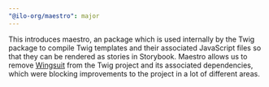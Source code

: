 ```yaml
---
"@ilo-org/maestro": major
---
```


This introduces maestro, an package which is used internally by the Twig package to compile Twig templates and their associated JavaScript files so that they can be rendered as stories in Storybook. Maestro allows us to remove [Wingsuit](https://wingsuit-designsystem.github.io/) from the Twig project and its associated dependencies, which were blocking improvements to the project in a lot of different areas.
